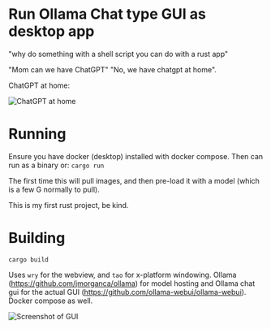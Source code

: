 # Run Ollama Chat type GUI as desktop app

"why do something with a shell script you can do with a rust app"

"Mom can we have ChatGPT" "No, we have chatgpt at home". 

ChatGPT at home:

![ChatGPT at home](logo.jpg)


# Running

Ensure you have docker (desktop) installed with docker compose. Then can run as a binary or: 
`cargo run`

The first time this will pull images, and then pre-load it with a model (which is a few G normally to pull).

This is my first rust project, be kind. 

# Building

`cargo build`

Uses `wry` for the webview, and `tao` for x-platform windowing. Ollama (https://github.com/jmorganca/ollama) for model hosting and Ollama chat gui for the actual GUI (https://github.com/ollama-webui/ollama-webui). Docker compose as well. 


![Screenshot of GUI](./shot.png)
